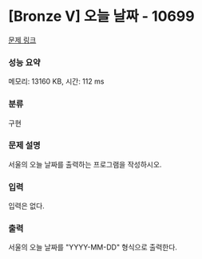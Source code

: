 # [Bronze V] 오늘 날짜 - 10699 

[문제 링크](https://www.acmicpc.net/problem/10699) 

### 성능 요약

메모리: 13160 KB, 시간: 112 ms

### 분류

구현

### 문제 설명

<p>서울의 오늘 날짜를 출력하는 프로그램을 작성하시오.</p>

### 입력 

 <p>입력은 없다.</p>

### 출력 

 <p>서울의 오늘 날짜를 "YYYY-MM-DD" 형식으로 출력한다.</p>

